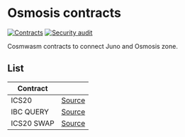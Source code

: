 # Osmosis contracts
[![Contracts](https://github.com/disperze/cw-osmo/actions/workflows/cw.yml/badge.svg)](https://github.com/disperze/cw-osmo/actions/workflows/cw.yml)
[![Security audit](https://github.com/disperze/cw-osmo/actions/workflows/audit.yml/badge.svg)](https://github.com/disperze/cw-osmo/actions/workflows/audit.yml)

Cosmwasm contracts to connect Juno and Osmosis zone.

## List

| Contract   |                                  |
|------------|----------------------------------|
| ICS20      | [Source](./contracts/ics20)      |
| IBC QUERY  | [Source](./contracts/ibc-query)  |
| ICS20 SWAP | [Source](./contracts/ics20-swap) |

